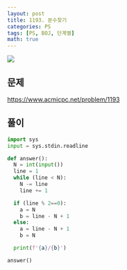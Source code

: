 ```yaml
---
layout: post
title: 1193. 분수찾기
categories: PS
tags: [PS, BOJ, 단계별]
math: true
---
```


<img src="https://onlinejudgeimages.s3-ap-northeast-1.amazonaws.com/images/boj-og.png" />

## 문제

https://www.acmicpc.net/problem/1193

## 풀이

```python
import sys
input = sys.stdin.readline

def answer():
  N = int(input())
  line = 1
  while (line < N):
    N -= line
    line += 1

  if (line % 2==0):
    a = N
    b = line - N + 1
  else:
    a = line - N + 1
    b = N

  print(f'{a}/{b}')

answer()

```
